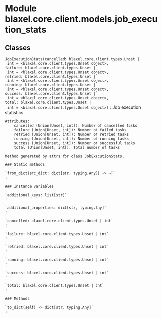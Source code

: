 Module blaxel.core.client.models.job_execution_stats
====================================================

Classes
-------

`JobExecutionStats(cancelled: blaxel.core.client.types.Unset | int = <blaxel.core.client.types.Unset object>, failure: blaxel.core.client.types.Unset | int = <blaxel.core.client.types.Unset object>, retried: blaxel.core.client.types.Unset | int = <blaxel.core.client.types.Unset object>, running: blaxel.core.client.types.Unset | int = <blaxel.core.client.types.Unset object>, success: blaxel.core.client.types.Unset | int = <blaxel.core.client.types.Unset object>, total: blaxel.core.client.types.Unset | int = <blaxel.core.client.types.Unset object>)`
:   Job execution statistics
    
    Attributes:
        cancelled (Union[Unset, int]): Number of cancelled tasks
        failure (Union[Unset, int]): Number of failed tasks
        retried (Union[Unset, int]): Number of retried tasks
        running (Union[Unset, int]): Number of running tasks
        success (Union[Unset, int]): Number of successful tasks
        total (Union[Unset, int]): Total number of tasks
    
    Method generated by attrs for class JobExecutionStats.

    ### Static methods

    `from_dict(src_dict: dict[str, typing.Any]) ‑> ~T`
    :

    ### Instance variables

    `additional_keys: list[str]`
    :

    `additional_properties: dict[str, typing.Any]`
    :

    `cancelled: blaxel.core.client.types.Unset | int`
    :

    `failure: blaxel.core.client.types.Unset | int`
    :

    `retried: blaxel.core.client.types.Unset | int`
    :

    `running: blaxel.core.client.types.Unset | int`
    :

    `success: blaxel.core.client.types.Unset | int`
    :

    `total: blaxel.core.client.types.Unset | int`
    :

    ### Methods

    `to_dict(self) ‑> dict[str, typing.Any]`
    :